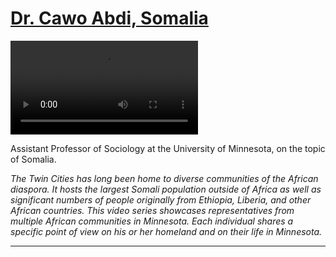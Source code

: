 # [Dr. Cawo Abdi, Somalia](http://artsmia.github.io/griot/#/stories/388)

<video src='http://cdn.dx.artsmia.org/videos/Voices_Cawo_iPad.mp4'></video>

<p>Assistant Professor of Sociology at the University of Minnesota, on the topic of Somalia.</p><p><em>The Twin Cities has long been home to diverse communities of the African diaspora. It hosts the largest Somali population outside of Africa as well as significant numbers of people originally from Ethiopia, Liberia, and other African countries. This video series showcases representatives from multiple African communities in Minnesota. Each individual shares a specific point of view on his or her homeland and on their life in Minnesota.</em></p>

---
